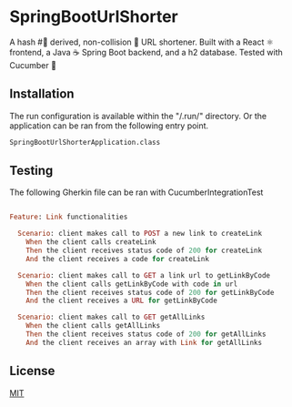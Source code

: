 # SpringBootUrlShorter

A hash #⃣️ derived, non-collision 🚗 URL shortener. Built with a React ⚛️ frontend, a Java ☕️ Spring Boot backend, and a h2 database. Tested with Cucumber 🥒

## Installation

The run configuration is available within the "/.run/" directory. Or the application can be ran from the following entry point.
```bash
SpringBootUrlShorterApplication.class
```

## Testing
The following Gherkin file can be ran with CucumberIntegrationTest

```ruby

Feature: Link functionalities

  Scenario: client makes call to POST a new link to createLink
    When the client calls createLink
    Then the client receives status code of 200 for createLink
    And the client receives a code for createLink

  Scenario: client makes call to GET a link url to getLinkByCode
    When the client calls getLinkByCode with code in url
    Then the client receives status code of 200 for getLinkByCode
    And the client receives a URL for getLinkByCode

  Scenario: client makes call to GET getAllLinks
    When the client calls getAllLinks
    Then the client receives status code of 200 for getAllLinks
    And the client receives an array with Link for getAllLinks
```



## License
[MIT](https://choosealicense.com/licenses/mit/)
